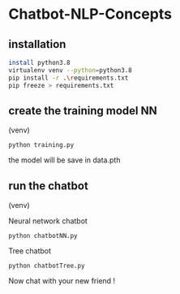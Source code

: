 # Chatbot-NLP-Concepts

## installation

```bash
install python3.8
virtualenv venv --python=python3.8
pip install -r .\requirements.txt
pip freeze > requirements.txt
```

## create the training model NN
(venv)

```
python training.py
```

the model will be save in data.pth

## run the chatbot

(venv)

Neural network chatbot

```
python chatbotNN.py
```

Tree chatbot

```
python chatbotTree.py
```

Now chat with your new friend !
